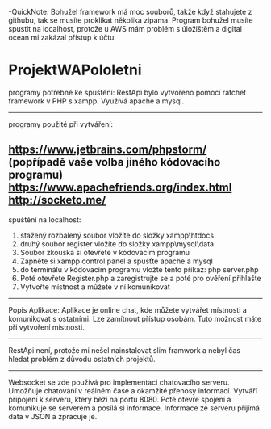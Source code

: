 -QuickNote: Bohužel framework má moc souborů, takže když stahujete z githubu, tak se musíte proklikat několika zipama. Program bohužel musíte spustit na localhost, protože u AWS mám problém s úložištěm a digital ocean mi zakázal přístup k účtu.
# ProjektWAPololetni
programy potřebné ke spuštění:
RestApi bylo vytvořeno pomocí ratchet framework v PHP s xampp. Využívá apache a mysql.

----------------------------
programy použité při vytváření: 

https://www.jetbrains.com/phpstorm/ (popřípadě vaše volba jiného kódovacího programu) https://www.apachefriends.org/index.html
http://socketo.me/
----------------------------
spuštění na localhost:

1. stažený rozbalený soubor vložíte do složky xampp\htdocs
2. druhý soubor register vložíte do složky xampp\mysql\data
3. Soubor zkouska si otevřete v kódovacím programu
4. Zapněte si xampp control panel a spusťte apache a mysql
5. do terminálu v kódovacím programu vložte tento příkaz: php server.php
6. Poté otevřete Register.php a zaregistrujte se a poté pro ověření přihlašte
7. Vytvořte místnost a můžete v ní komunikovat

-----------------------
Popis Aplikace:
Aplikace je online chat, kde můžete vytvářet místnosti a komunikovat s ostatními. Lze zamítnout přístup osobám. Tuto možnost máte při vytvoření místnosti.


------------------------------------------------

RestApi není, protože mi nešel nainstalovat slim framwork a nebyl čas hledat problém z důvodu ostatních projektů.

------------------------
Websocket se zde používá pro implementaci chatovacího serveru. Umožňuje chatování v reálném čase a okamžité přenosy informací. Vytváří připojení k serveru, který běží na portu 8080. Poté otevře spojení a komunikuje se serverem a posílá si informace. Informace ze serveru přijímá data v JSON a zpracuje je. 


